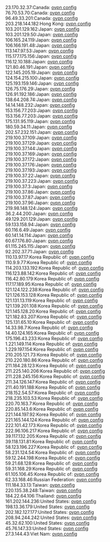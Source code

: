 23.170.32.37:Canada: [ovpn config](vpn/23_170_32_37.ovpn)  
76.70.53.70:Canada: [ovpn config](vpn/76_70_53_70.ovpn)  
96.49.33.201:Canada: [ovpn config](vpn/96_49_33_201.ovpn)  
203.218.144.182:Hong Kong: [ovpn config](vpn/203_218_144_182.ovpn)  
103.201.129.162:Japan: [ovpn config](vpn/103_201_129_162.ovpn)  
103.201.129.50:Japan: [ovpn config](vpn/103_201_129_50.ovpn)  
106.165.24.119:Japan: [ovpn config](vpn/106_165_24_119.ovpn)  
106.166.191.48:Japan: [ovpn config](vpn/106_166_191_48.ovpn)  
113.147.97.53:Japan: [ovpn config](vpn/113_147_97_53.ovpn)  
115.177.175.156:Japan: [ovpn config](vpn/115_177_175_156.ovpn)  
116.12.10.188:Japan: [ovpn config](vpn/116_12_10_188.ovpn)  
121.80.46.191:Japan: [ovpn config](vpn/121_80_46_191.ovpn)  
122.145.205.19:Japan: [ovpn config](vpn/122_145_205_19.ovpn)  
124.154.215.100:Japan: [ovpn config](vpn/124_154_215_100.ovpn)  
125.193.159.146:Japan: [ovpn config](vpn/125_193_159_146.ovpn)  
126.75.176.29:Japan: [ovpn config](vpn/126_75_176_29.ovpn)  
126.91.192.186:Japan: [ovpn config](vpn/126_91_192_186.ovpn)  
138.64.208.74:Japan: [ovpn config](vpn/138_64_208_74.ovpn)  
14.14.148.232:Japan: [ovpn config](vpn/14_14_148_232.ovpn)  
153.156.77.203:Japan: [ovpn config](vpn/153_156_77_203.ovpn)  
153.156.77.203:Japan: [ovpn config](vpn/153_156_77_203.ovpn)  
175.131.95.119:Japan: [ovpn config](vpn/175_131_95_119.ovpn)  
180.59.34.11:Japan: [ovpn config](vpn/180_59_34_11.ovpn)  
202.57.232.151:Japan: [ovpn config](vpn/202_57_232_151.ovpn)  
219.100.37.109:Japan: [ovpn config](vpn/219_100_37_109.ovpn)  
219.100.37.129:Japan: [ovpn config](vpn/219_100_37_129.ovpn)  
219.100.37.144:Japan: [ovpn config](vpn/219_100_37_144.ovpn)  
219.100.37.169:Japan: [ovpn config](vpn/219_100_37_169.ovpn)  
219.100.37.172:Japan: [ovpn config](vpn/219_100_37_172.ovpn)  
219.100.37.176:Japan: [ovpn config](vpn/219_100_37_176.ovpn)  
219.100.37.193:Japan: [ovpn config](vpn/219_100_37_193.ovpn)  
219.100.37.22:Japan: [ovpn config](vpn/219_100_37_22.ovpn)  
219.100.37.223:Japan: [ovpn config](vpn/219_100_37_223.ovpn)  
219.100.37.3:Japan: [ovpn config](vpn/219_100_37_3.ovpn)  
219.100.37.86:Japan: [ovpn config](vpn/219_100_37_86.ovpn)  
219.100.37.87:Japan: [ovpn config](vpn/219_100_37_87.ovpn)  
219.100.37.96:Japan: [ovpn config](vpn/219_100_37_96.ovpn)  
219.98.148.124:Japan: [ovpn config](vpn/219_98_148_124.ovpn)  
36.2.44.200:Japan: [ovpn config](vpn/36_2_44_200.ovpn)  
49.129.201.129:Japan: [ovpn config](vpn/49_129_201_129.ovpn)  
59.133.158.94:Japan: [ovpn config](vpn/59_133_158_94.ovpn)  
60.116.6.49:Japan: [ovpn config](vpn/60_116_6_49.ovpn)  
60.141.14.114:Japan: [ovpn config](vpn/60_141_14_114.ovpn)  
60.67.176.80:Japan: [ovpn config](vpn/60_67_176_80.ovpn)  
61.115.245.115:Japan: [ovpn config](vpn/61_115_245_115.ovpn)  
92.202.37.71:Japan: [ovpn config](vpn/92_202_37_71.ovpn)  
110.13.97.17:Korea Republic of: [ovpn config](vpn/110_13_97_17.ovpn)  
110.9.9.77:Korea Republic of: [ovpn config](vpn/110_9_9_77.ovpn)  
114.203.133.192:Korea Republic of: [ovpn config](vpn/114_203_133_192.ovpn)  
116.123.88.142:Korea Republic of: [ovpn config](vpn/116_123_88_142.ovpn)  
116.42.80.179:Korea Republic of: [ovpn config](vpn/116_42_80_179.ovpn)  
117.17.189.95:Korea Republic of: [ovpn config](vpn/117_17_189_95.ovpn)  
121.124.122.238:Korea Republic of: [ovpn config](vpn/121_124_122_238.ovpn)  
121.126.153.128:Korea Republic of: [ovpn config](vpn/121_126_153_128.ovpn)  
121.131.13.119:Korea Republic of: [ovpn config](vpn/121_131_13_119.ovpn)  
121.139.201.108:Korea Republic of: [ovpn config](vpn/121_139_201_108.ovpn)  
121.145.128.20:Korea Republic of: [ovpn config](vpn/121_145_128_20.ovpn)  
121.182.83.207:Korea Republic of: [ovpn config](vpn/121_182_83_207.ovpn)  
125.131.65.10:Korea Republic of: [ovpn config](vpn/125_131_65_10.ovpn)  
14.33.98.7:Korea Republic of: [ovpn config](vpn/14_33_98_7.ovpn)  
14.40.124.165:Korea Republic of: [ovpn config](vpn/14_40_124_165.ovpn)  
175.196.43.233:Korea Republic of: [ovpn config](vpn/175_196_43_233.ovpn)  
1.221.149.114:Korea Republic of: [ovpn config](vpn/1_221_149_114.ovpn)  
1.229.197.154:Korea Republic of: [ovpn config](vpn/1_229_197_154.ovpn)  
210.205.121.73:Korea Republic of: [ovpn config](vpn/210_205_121_73.ovpn)  
210.220.180.86:Korea Republic of: [ovpn config](vpn/210_220_180_86.ovpn)  
211.184.28.123:Korea Republic of: [ovpn config](vpn/211_184_28_123.ovpn)  
211.225.140.206:Korea Republic of: [ovpn config](vpn/211_225_140_206.ovpn)  
211.228.245.156:Korea Republic of: [ovpn config](vpn/211_228_245_156.ovpn)  
211.34.126.147:Korea Republic of: [ovpn config](vpn/211_34_126_147.ovpn)  
211.40.191.188:Korea Republic of: [ovpn config](vpn/211_40_191_188.ovpn)  
218.152.54.57:Korea Republic of: [ovpn config](vpn/218_152_54_57.ovpn)  
218.235.103.53:Korea Republic of: [ovpn config](vpn/218_235_103_53.ovpn)  
220.70.163.7:Korea Republic of: [ovpn config](vpn/220_70_163_7.ovpn)  
220.85.143.6:Korea Republic of: [ovpn config](vpn/220_85_143_6.ovpn)  
221.144.197.92:Korea Republic of: [ovpn config](vpn/221_144_197_92.ovpn)  
221.165.144.124:Korea Republic of: [ovpn config](vpn/221_165_144_124.ovpn)  
222.101.42.173:Korea Republic of: [ovpn config](vpn/222_101_42_173.ovpn)  
222.96.106.217:Korea Republic of: [ovpn config](vpn/222_96_106_217.ovpn)  
39.117.132.205:Korea Republic of: [ovpn config](vpn/39_117_132_205.ovpn)  
39.118.131.81:Korea Republic of: [ovpn config](vpn/39_118_131_81.ovpn)  
58.123.196.227:Korea Republic of: [ovpn config](vpn/58_123_196_227.ovpn)  
58.231.124.54:Korea Republic of: [ovpn config](vpn/58_231_124_54.ovpn)  
59.12.244.198:Korea Republic of: [ovpn config](vpn/59_12_244_198.ovpn)  
59.21.68.128:Korea Republic of: [ovpn config](vpn/59_21_68_128.ovpn)  
59.31.168.29:Korea Republic of: [ovpn config](vpn/59_31_168_29.ovpn)  
61.105.106.45:Korea Republic of: [ovpn config](vpn/61_105_106_45.ovpn)  
62.33.168.46:Russian Federation: [ovpn config](vpn/62_33_168_46.ovpn)  
111.184.33.13:Taiwan: [ovpn config](vpn/111_184_33_13.ovpn)  
220.135.38.248:Taiwan: [ovpn config](vpn/220_135_38_248.ovpn)  
184.22.64.106:Thailand: [ovpn config](vpn/184_22_64_106.ovpn)  
161.202.144.236:United States: [ovpn config](vpn/161_202_144_236.ovpn)  
198.13.36.179:United States: [ovpn config](vpn/198_13_36_179.ovpn)  
202.182.127.177:United States: [ovpn config](vpn/202_182_127_177.ovpn)  
208.94.244.242:United States: [ovpn config](vpn/208_94_244_242.ovpn)  
45.32.62.100:United States: [ovpn config](vpn/45_32_62_100.ovpn)  
45.76.147.33:United States: [ovpn config](vpn/45_76_147_33.ovpn)  
27.3.144.43:Viet Nam: [ovpn config](vpn/27_3_144_43.ovpn)  

